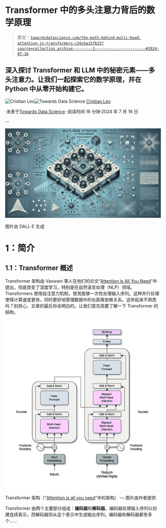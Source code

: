 # Transformer 中的多头注意力背后的数学原理

> 原文：[`towardsdatascience.com/the-math-behind-multi-head-attention-in-transformers-c26cba15f625?source=collection_archive---------1-----------------------#2024-07-16`](https://towardsdatascience.com/the-math-behind-multi-head-attention-in-transformers-c26cba15f625?source=collection_archive---------1-----------------------#2024-07-16)

## 深入探讨 Transformer 和 LLM 中的秘密元素——多头注意力。让我们一起探索它的数学原理，并在 Python 中从零开始构建它。

[](https://medium.com/@cristianleo120?source=post_page---byline--c26cba15f625--------------------------------)![Cristian Leo](https://medium.com/@cristianleo120?source=post_page---byline--c26cba15f625--------------------------------)[](https://towardsdatascience.com/?source=post_page---byline--c26cba15f625--------------------------------)![Towards Data Science](https://towardsdatascience.com/?source=post_page---byline--c26cba15f625--------------------------------) [Cristian Leo](https://medium.com/@cristianleo120?source=post_page---byline--c26cba15f625--------------------------------)

·发表于[Towards Data Science](https://towardsdatascience.com/?source=post_page---byline--c26cba15f625--------------------------------) ·阅读时间 16 分钟·2024 年 7 月 16 日

--

![](img/a64f2d99f5c4f6145d038295c2a7a8fd.png)

图片由 DALL-E 生成

# 1：简介

## 1.1：Transformer 概述

Transformer 架构由 Vaswani 等人在他们的论文“[Attention is All You Need](https://arxiv.org/abs/1706.03762)”中提出，彻底改变了深度学习，特别是在自然语言处理（NLP）领域。Transformers 使用自注意力机制，使其能够一次性处理输入序列。这种并行处理使得计算速度更快，同时更好地管理数据中的长距离依赖关系。这听起来不熟悉吗？别担心，文章的最后你会明白的。让我们首先简要了解一下 Transformer 的结构。

![](img/5314d8c6f16ac1928337de7e3026db5b.png)

Transformer 架构（“[Attention is all you need](https://arxiv.org/abs/1706.03762)”中的架构） — 图片由作者提供

Transformer 由两个主要部分组成：**编码器**和**解码器**。编码器处理输入序列以创建连续表示，而解码器则从这个表示中生成输出序列。编码器和解码器都有多个……
